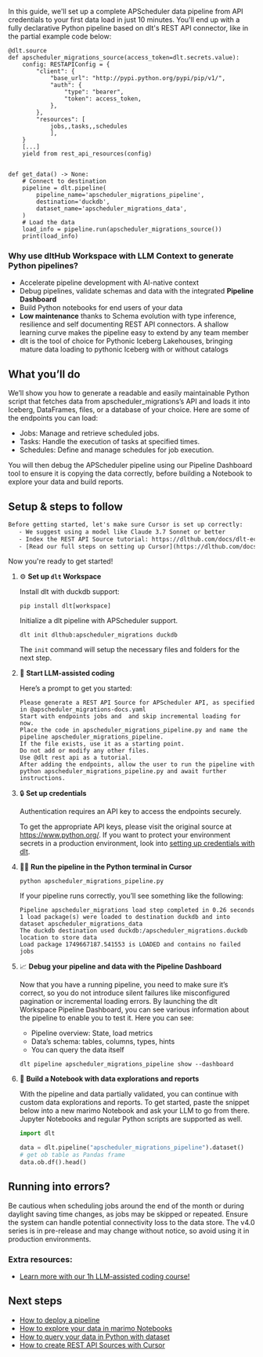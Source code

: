 In this guide, we'll set up a complete APScheduler data pipeline from API credentials to your first data load in just 10 minutes. You'll end up with a fully declarative Python pipeline based on dlt's REST API connector, like in the partial example code below:

```python-outcome
@dlt.source
def apscheduler_migrations_source(access_token=dlt.secrets.value):
    config: RESTAPIConfig = {
        "client": {
            "base_url": "http://pypi.python.org/pypi/pip/v1/",
            "auth": {
                "type": "bearer",
                "token": access_token,
            },
        },
        "resources": [
            jobs,,tasks,,schedules
            ],
    }
    [...]
    yield from rest_api_resources(config)


def get_data() -> None:
    # Connect to destination
    pipeline = dlt.pipeline(
        pipeline_name='apscheduler_migrations_pipeline',
        destination='duckdb',
        dataset_name='apscheduler_migrations_data', 
    )
    # Load the data
    load_info = pipeline.run(apscheduler_migrations_source())
    print(load_info) 
```

### Why use dltHub Workspace with LLM Context to generate Python pipelines?

- Accelerate pipeline development with AI-native context
- Debug pipelines, validate schemas and data with the integrated **Pipeline Dashboard**
- Build Python notebooks for end users of your data
- **Low maintenance** thanks to Schema evolution with type inference, resilience and self documenting REST API connectors. A shallow learning curve makes the pipeline easy to extend by any team member
- dlt is the tool of choice for Pythonic Iceberg Lakehouses, bringing mature data loading to pythonic Iceberg with or without catalogs

## What you’ll do

We’ll show you how to generate a readable and easily maintainable Python script that fetches data from apscheduler_migrations’s API and loads it into Iceberg, DataFrames, files, or a database of your choice. Here are some of the endpoints you can load:

- Jobs: Manage and retrieve scheduled jobs.
- Tasks: Handle the execution of tasks at specified times.
- Schedules: Define and manage schedules for job execution.

You will then debug the APScheduler pipeline using our Pipeline Dashboard tool to ensure it is copying the data correctly, before building a Notebook to explore your data and build reports.

## Setup & steps to follow

```default
Before getting started, let's make sure Cursor is set up correctly:
   - We suggest using a model like Claude 3.7 Sonnet or better
   - Index the REST API Source tutorial: https://dlthub.com/docs/dlt-ecosystem/verified-sources/rest_api/ and add it to context as **@dlt rest api**
   - [Read our full steps on setting up Cursor](https://dlthub.com/docs/dlt-ecosystem/llm-tooling/cursor-restapi#23-configuring-cursor-with-documentation)
```

Now you're ready to get started!

1. ⚙️ **Set up `dlt` Workspace**
    
    Install dlt with duckdb support:
    ```shell
    pip install dlt[workspace]
    ```

    Initialize a dlt pipeline with APScheduler support.
    ```shell
    dlt init dlthub:apscheduler_migrations duckdb
    ```

    The `init` command will setup the necessary files and folders for the next step.
    
2. 🤠 **Start LLM-assisted coding**
    
    Here’s a prompt to get you started:
    
    ```prompt
    Please generate a REST API Source for APScheduler API, as specified in @apscheduler_migrations-docs.yaml 
    Start with endpoints jobs and  and skip incremental loading for now. 
    Place the code in apscheduler_migrations_pipeline.py and name the pipeline apscheduler_migrations_pipeline. 
    If the file exists, use it as a starting point. 
    Do not add or modify any other files. 
    Use @dlt rest api as a tutorial. 
    After adding the endpoints, allow the user to run the pipeline with python apscheduler_migrations_pipeline.py and await further instructions.
    ```

    
3. 🔒 **Set up credentials** 
    
    Authentication requires an API key to access the endpoints securely.
    
    To get the appropriate API keys, please visit the original source at https://www.python.org/.
    If you want to protect your environment secrets in a production environment, look into [setting up credentials with dlt](https://dlthub.com/docs/walkthroughs/add_credentials).
    
4. 🏃‍♀️ **Run the pipeline in the Python terminal in Cursor**
    
    ```shell
    python apscheduler_migrations_pipeline.py
    ```
    
    If your pipeline runs correctly, you’ll see something like the following:
    
    ```shell
    Pipeline apscheduler_migrations load step completed in 0.26 seconds
    1 load package(s) were loaded to destination duckdb and into dataset apscheduler_migrations_data
    The duckdb destination used duckdb:/apscheduler_migrations.duckdb location to store data
    Load package 1749667187.541553 is LOADED and contains no failed jobs
    ```
    
5. 📈 **Debug your pipeline and data with the Pipeline Dashboard**

    Now that you have a running pipeline, you need to make sure it’s correct, so you do not introduce silent failures like misconfigured pagination or incremental loading errors. By launching the dlt Workspace Pipeline Dashboard, you can see various information about the pipeline to enable you to test it. Here you can see:
    - Pipeline overview: State, load metrics
    - Data’s schema: tables, columns, types, hints
    - You can query the data itself
    
    ```shell
    dlt pipeline apscheduler_migrations_pipeline show --dashboard
    ```
    
6. 🐍 **Build a Notebook with data explorations and reports**

    With the pipeline and data partially validated, you can continue with custom data explorations and reports. To get started, paste the snippet below into a new marimo Notebook and ask your LLM to go from there. Jupyter Notebooks and regular Python scripts are supported as well.

    
    ```python
    import dlt

   data = dlt.pipeline("apscheduler_migrations_pipeline").dataset()
   # get ob table as Pandas frame
   data.ob.df().head()
    ```

## Running into errors?

Be cautious when scheduling jobs around the end of the month or during daylight saving time changes, as jobs may be skipped or repeated. Ensure the system can handle potential connectivity loss to the data store. The v4.0 series is in pre-release and may change without notice, so avoid using it in production environments.

### Extra resources:

- [Learn more with our 1h LLM-assisted coding course!](https://www.youtube.com/watch?v=GGid70rnJuM)

## Next steps

- [How to deploy a pipeline](https://dlthub.com/docs/walkthroughs/deploy-a-pipeline)
- [How to explore your data in marimo Notebooks](https://dlthub.com/docs/general-usage/dataset-access/marimo)
- [How to query your data in Python with dataset](https://dlthub.com/docs/general-usage/dataset-access/dataset)
- [How to create REST API Sources with Cursor](https://dlthub.com/docs/dlt-ecosystem/llm-tooling/cursor-restapi)